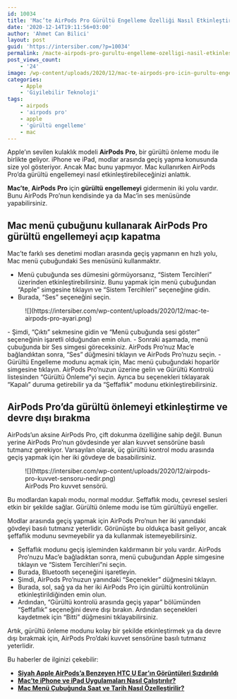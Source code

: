 ```yaml
---
id: 10034
title: 'Mac’te AirPods Pro Gürültü Engelleme Özelliği Nasıl Etkinleştirilir?'
date: '2020-12-14T19:11:56+03:00'
author: 'Ahmet Can Bilici'
layout: post
guid: 'https://intersiber.com/?p=10034'
permalink: /macte-airpods-pro-gurultu-engelleme-ozelligi-nasil-etkinlestirilir/
post_views_count:
    - '24'
image: /wp-content/uploads/2020/12/mac-te-airpods-pro-icin-gurultu-engelleme-nasil-etkinlestirilir.jpg
categories:
    - Apple
    - 'Giyilebilir Teknoloji'
tags:
    - airpods
    - 'airpods pro'
    - apple
    - 'gürültü engelleme'
    - mac
---
```


Apple’ın sevilen kulaklık modeli **AirPods** **Pro**, bir gürültü önleme modu ile birlikte geliyor. iPhone ve iPad, modlar arasında geçiş yapma konusunda size yol gösteriyor. Ancak Mac bunu yapmıyor. Mac kullanırken AirPods Pro’da gürültü engellemeyi nasıl etkinleştirebileceğinizi anlattık.

**Mac’te**, **AirPods** **Pro** için **gürültü** **engellemeyi** gidermenin iki yolu vardır. Bunu AirPods Pro’nun kendisinde ya da Mac’in ses menüsünde yapabilirsiniz.

## Mac menü çubuğunu kullanarak AirPods Pro gürültü engellemeyi açıp kapatma

Mac’te farklı ses denetimi modları arasında geçiş yapmanın en hızlı yolu, Mac menü çubuğundaki Ses menüsünü kullanmaktır.

- Menü çubuğunda ses dümesini görmüyorsanız, “Sistem Tercihleri” üzerinden etkinleştirebilirsiniz. Bunu yapmak için menü çubuğundan “Apple” simgesine tıklayın ve “Sistem Tercihleri” seçeneğine gidin.
- Burada, “Ses” seçeneğini seçin.

<figure class="wp-block-image size-large">![](https://intersiber.com/wp-content/uploads/2020/12/mac-te-airpods-pro-ayari.png)</figure>- Şimdi, “Çıktı” sekmesine gidin ve “Menü çubuğunda sesi göster” seçeneğinin işaretli olduğundan emin olun.
- Sonraki aşamada, menü çubuğunda bir Ses simgesi göreceksiniz. AirPods Pro’nuz Mac’e bağlandıktan sonra, “Ses” düğmesini tıklayın ve AirPods Pro’nuzu seçin.
- Gürültü Engelleme modunu açmak için, Mac menü çubuğundaki hoparlör simgesine tıklayın. AirPods Pro’nuzun üzerine gelin ve Gürültü Kontrolü listesinden “Gürültü Önleme”yi seçin. Ayrıca bu seçenekleri tıklayarak “Kapalı” duruma getirebilir ya da “Şeffaflık” modunu etkinleştirebilirsiniz.

## AirPods Pro’da gürültü önlemeyi etkinleştirme ve devre dışı bırakma

AirPods’un aksine AirPods Pro, çift dokunma özelliğine sahip değil. Bunun yerine AirPods Pro’nun gövdesinde yer alan kuvvet sensörüne basılı tutmanız gerekiyor. Varsayılan olarak, üç gürültü kontrol modu arasında geçiş yapmak için her iki gövdeye de basabilirsiniz.

<figure class="wp-block-image size-large">![](https://intersiber.com/wp-content/uploads/2020/12/airpods-pro-kuvvet-sensoru-nedir.png)<figcaption>AirPods Pro kuvvet sensörü.</figcaption></figure>Bu modlardan kapalı modu, normal moddur. Şeffaflık modu, çevresel sesleri etkin bir şekilde sağlar. Gürültü önleme modu ise tüm gürültüyü engeller.

Modlar arasında geçiş yapmak için AirPods Pro’nun her iki yanındaki gövdeyi basılı tutmanız yeterlidir. Görünüşte bu oldukça basit geliyor, ancak şeffaflık modunu sevmeyebilir ya da kullanmak istemeyebilirsiniz.

- Şeffaflık modunu geçiş işleminden kaldırmanın bir yolu vardır. AirPods Pro’nuzu Mac’e bağladıktan sonra, menü çubuğundan Apple simgesine tıklayın ve “Sistem Tercihleri”ni seçin.
- Burada, Bluetooth seçeneğini işaretleyin.
- Şimdi, AirPods Pro’nuzun yanındaki “Seçenekler” düğmesini tıklayın.
- Burada, sol, sağ ya da her iki AirPods Pro için gürültü kontrolünün etkinleştirildiğinden emin olun.
- Ardından, “Gürültü kontrolü arasında geçiş yapar” bölümünden “Şeffaflık” seçeneğini devre dışı bırakın. Ardından seçenekleri kaydetmek için “Bitti” düğmesini tıklayabilirsiniz.

Artık, gürültü önleme modunu kolay bir şekilde etkinleştirmek ya da devre dışı bırakmak için, AirPods Pro’daki kuvvet sensörüne basılı tutmanız yeterlidir.

Bu haberler de ilginizi çekebilir:

- **[Siyah Apple AirPods’a Benzeyen HTC U Ear’ın Görüntüleri Sızdırıldı](https://intersiber.com/siyah-apple-airpods-benzeyen-htc-u-ear-goruntuleri-sizdirildi/)**
- **[Mac’te iPhone ve iPad Uygulamaları Nasıl Çalıştırılır?](https://intersiber.com/macte-iphone-ve-ipad-uygulamalari-nasil-calistirilir/)**
- **[Mac Menü Çubuğunda Saat ve Tarih Nasıl Özelleştirilir?](https://intersiber.com/mac-menu-cubugunda-saat-ve-tarih-nasil-ozellestirilir/)**